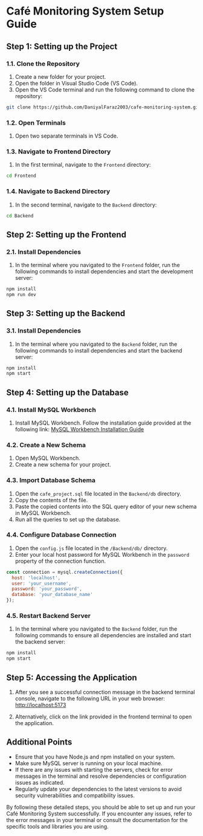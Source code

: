 
# Café Monitoring System Setup Guide

## Step 1: Setting up the Project

### 1.1. Clone the Repository

1. Create a new folder for your project.
2. Open the folder in Visual Studio Code (VS Code).
3. Open the VS Code terminal and run the following command to clone the repository:

```bash
git clone https://github.com/DaniyalFaraz2003/cafe-monitoring-system.git
```

### 1.2. Open Terminals

1. Open two separate terminals in VS Code.

### 1.3. Navigate to Frontend Directory

1. In the first terminal, navigate to the `Frontend` directory:

```bash
cd Frontend
```

### 1.4. Navigate to Backend Directory

1. In the second terminal, navigate to the `Backend` directory:

```bash
cd Backend
```

## Step 2: Setting up the Frontend

### 2.1. Install Dependencies

1. In the terminal where you navigated to the `Frontend` folder, run the following commands to install dependencies and start the development server:

```bash
npm install
npm run dev
```

## Step 3: Setting up the Backend

### 3.1. Install Dependencies

1. In the terminal where you navigated to the `Backend` folder, run the following commands to install dependencies and start the backend server:

```bash
npm install
npm start
```

## Step 4: Setting up the Database

### 4.1. Install MySQL Workbench

1. Install MySQL Workbench. Follow the installation guide provided at the following link:
   [MySQL Workbench Installation Guide](https://dev.mysql.com/downloads/workbench/)

### 4.2. Create a New Schema

1. Open MySQL Workbench.
2. Create a new schema for your project.

### 4.3. Import Database Schema

1. Open the `cafe_project.sql` file located in the `Backend/db` directory.
2. Copy the contents of the file.
3. Paste the copied contents into the SQL query editor of your new schema in MySQL Workbench.
4. Run all the queries to set up the database.

### 4.4. Configure Database Connection

1. Open the `config.js` file located in the `/Backend/db/` directory.
2. Enter your local host password for MySQL Workbench in the `password` property of the connection function.

```javascript
const connection = mysql.createConnection({
  host: 'localhost',
  user: 'your_username',
  password: 'your_password',
  database: 'your_database_name'
});
```

### 4.5. Restart Backend Server

1. In the terminal where you navigated to the `Backend` folder, run the following commands to ensure all dependencies are installed and start the backend server:

```bash
npm install
npm start
```

## Step 5: Accessing the Application

1. After you see a successful connection message in the backend terminal console, navigate to the following URL in your web browser:
   [http://localhost:5173](http://localhost:5173)

2. Alternatively, click on the link provided in the frontend terminal to open the application.

## Additional Points

- Ensure that you have Node.js and npm installed on your system.
- Make sure MySQL server is running on your local machine.
- If there are any issues with starting the servers, check for error messages in the terminal and resolve dependencies or configuration issues as indicated.
- Regularly update your dependencies to the latest versions to avoid security vulnerabilities and compatibility issues.

By following these detailed steps, you should be able to set up and run your Café Monitoring System successfully. If you encounter any issues, refer to the error messages in your terminal or consult the documentation for the specific tools and libraries you are using.
